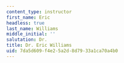 ```yaml
---
content_type: instructor
first_name: Eric
headless: true
last_name: Williams
middle_initial: ''
salutation: Dr.
title: Dr. Eric Williams
uid: 7da5d609-f4e2-5a2d-8d79-33a1ca70a4b0
---
```

